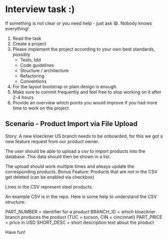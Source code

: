 Interview task :)
===============================

If something is not clear or you need help - just ask :smile:. Nobody knows everything!

1. Read the task
2. Create a project
3. Please implement the project according to your own best standards, possibly
   - Tests, tdd
   - Code guidelines
   - Structure / architecture
   - Refactoring
   - Conventions
4. For the layout bootstrap or plain design is enough.
5. Make sure to commit frequently and feel free to stop working on it after 2-4 hours
6. Provide an overview which points you would improve if you had more time to work on the project

Scenario - Product Import via File Upload
---------------------------

Story: A new kloeckner US branch needs to be onboarded, for this we got a new feature request from our product owner.

The user should be able to upload a csv to import products into the database. This data should then be shown in a list. 

The upload should work multiple times and always update the corresponding products.
Bonus Feature: Products that are not in the CSV get deleted (can be enabled via checkbox)

Lines in the CSV represent steel products.

An example CSV is in the repo. 
Here is some help to understand the CSV structure:

PART_NUMBER = identifier for a product
BRANCH_ID = which kloeckner branch produces the product (TUC = tucson, CIN = cincinnati)
PART_PRICE = price in USD
SHORT_DESC = short description text about the product

Have fun!
